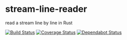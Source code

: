 # stream-line-reader
read a stream line by line in Rust

[![Build Status](https://travis-ci.org/bbigras/stream-line-reader.svg?branch=master)](https://travis-ci.org/bbigras/stream-line-reader)
[![Coverage Status](https://coveralls.io/repos/github/bbigras/stream-line-reader/badge.svg?branch=master)](https://coveralls.io/github/bbigras/stream-line-reader?branch=master)
[![Dependabot Status](https://api.dependabot.com/badges/status?host=github&repo=bbigras/stream-line-reader)](https://dependabot.com)
